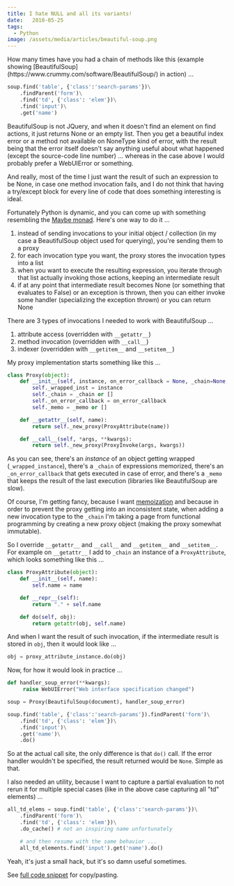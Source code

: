 ```yaml
---
title: I hate NULL and all its variants!
date:   2010-05-25
tags:
  - Python
image: /assets/media/articles/beautiful-soup.png
---
```


<p class="intro withcap" markdown='1'>
    How many times have you had a chain of methods like this (example showing [BeautifulSoup](https://www.crummy.com/software/BeautifulSoup/) in action) ...
</p>

```python
soup.find('table', {'class':'search-params'})\
    .findParent('form')\
    .find('td', {'class': 'elem'})\
    .find('input')\
    .get('name')
```

BeautifulSoup is not JQuery, and when it doesn't find an element on find actions, it just returns None or an empty list. Then you get a beautiful index error or a method not available on NoneType kind of error, with the result being that the error itself doesn't say anything useful about what happened (except the source-code line number) ... whereas in the case above I would probably prefer a WebUIError or something.

And really, most of the time I just want the result of such an expression to be None, in case one method invocation fails, and I do not think that having a try/except block for every line of code that does something interesting is ideal.

Fortunately Python is dynamic, and you can come up with something resembling the [Maybe monad](http://en.wikipedia.org/wiki/Monad_(functional_programming)#Maybe_monad). Here's one way to do it ...

1.  instead of sending invocations to your initial object / collection (in my case a BeautifulSoup object used for querying), you're sending them to a proxy
2.  for each invocation type you want, the proxy stores the invocation types into a list
3.  when you want to execute the resulting expression, you iterate through that list actually invoking those actions, keeping an intermediate result
4.  if at any point that intermediate result becomes None (or something that evaluates to False) or an exception is thrown, then you can either invoke some handler (specializing the exception thrown) or you can return None

There are 3 types of invocations I needed to work with BeautifulSoup ...

1.  attribute access (overridden with `__getattr__`)
2.  method invocation (overridden with `__call__`)
3.  indexer (overridden with `__getitem__` and `__setitem__`)

My proxy implementation starts something like this ...

```python
class Proxy(object):
    def __init__(self, instance, on_error_callback = None, _chain=None, _memo=None):
        self._wrapped_inst = instance
        self._chain = _chain or []
        self._on_error_callback = on_error_callback
        self._memo = _memo or []

    def __getattr__(self, name):
        return self._new_proxy(ProxyAttribute(name))

    def __call__(self, *args, **kwargs):
        return self._new_proxy(ProxyInvoke(args, kwargs))
```

As you can see, there's an _instance_ of an object getting wrapped (`_wrapped_instance`), there's a `_chain` of expressions memorized, there's an `_on_error_callback` that gets executed in case of error, and there's a `_memo` that keeps the result of the last execution (libraries like BeautifulSoup are slow).

Of course, I'm getting fancy, because I want [memoization](https://en.wikipedia.org/wiki/Memoization) and because in order to prevent the proxy getting into an inconsistent state, when adding a new invocation type to the `_chain` I'm taking a page from functional programming by creating a new proxy object (making the proxy somewhat immutable).

So I override `__getattr__` and `__call__` and `__getitem__` and `__setitem__`. For example on `__getattr__` I add to `_chain` an instance of a `ProxyAttribute`, which looks something like this ...

```python
class ProxyAttribute(object):
    def __init__(self, name):
        self.name = name

    def __repr__(self):
        return "." + self.name

    def do(self, obj):
        return getattr(obj, self.name)
```

And when I want the result of such invocation, if the intermediate result is stored in `obj`, then it would look like ...

```python
obj = proxy_attribute_instance.do(obj)
```

Now, for how it would look in practice ...

```python
def handler_soup_error(**kwargs):
     raise WebUIError("Web interface specification changed")

soup = Proxy(BeautifulSoup(document), handler_soup_error)

soup.find('table', {'class':'search-params'}).findParent('form')\
    .find('td', {'class': 'elem'})\
    .find('input')\
    .get('name')\
    .do()
```

So at the actual call site, the only difference is that `do()` call. If the error handler wouldn't be specified, the result returned would be `None`. Simple as that.

I also needed an utility, because I want to capture a partial evaluation to not rerun it for multiple special cases (like in the above case capturing all "td" elements) ...

```python
all_td_elems = soup.find('table', {'class':'search-params'})\
    .findParent('form')\
    .find('td', {'class': 'elem'})\
    .do_cache() # not an inspiring name unfortunately

    # and then resume with the same behavior ...
    all_td_elements.find('input').get('name').do()
```

Yeah, it's just a small hack, but it's so damn useful sometimes. 

See [full code snippet](../_snippets/2020-07-30-python-proxy.py.md) for copy/pasting.
